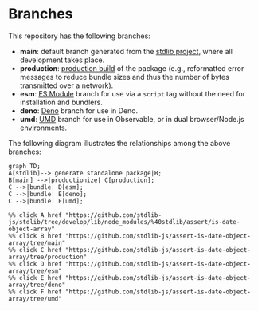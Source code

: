 <!--

@license Apache-2.0

Copyright (c) 2022 The Stdlib Authors.

Licensed under the Apache License, Version 2.0 (the "License");
you may not use this file except in compliance with the License.
You may obtain a copy of the License at

    http://www.apache.org/licenses/LICENSE-2.0

Unless required by applicable law or agreed to in writing, software
distributed under the License is distributed on an "AS IS" BASIS,
WITHOUT WARRANTIES OR CONDITIONS OF ANY KIND, either express or implied.
See the License for the specific language governing permissions and
limitations under the License.

-->

# Branches

This repository has the following branches:

-   **main**: default branch generated from the [stdlib project][stdlib-url], where all development takes place.
-   **production**: [production build][production-url] of the package (e.g., reformatted error messages to reduce bundle sizes and thus the number of bytes transmitted over a network).
-   **esm**: [ES Module][esm-url] branch for use via a `script` tag without the need for installation and bundlers.
-   **deno**: [Deno][deno-url] branch for use in Deno.
-   **umd**: [UMD][umd-url] branch for use in Observable, or in dual browser/Node.js environments.

The following diagram illustrates the relationships among the above branches:

```mermaid
graph TD;
A[stdlib]-->|generate standalone package|B;
B[main] -->|productionize| C[production];
C -->|bundle| D[esm];
C -->|bundle| E[deno];
C -->|bundle| F[umd];

%% click A href "https://github.com/stdlib-js/stdlib/tree/develop/lib/node_modules/%40stdlib/assert/is-date-object-array"
%% click B href "https://github.com/stdlib-js/assert-is-date-object-array/tree/main"
%% click C href "https://github.com/stdlib-js/assert-is-date-object-array/tree/production"
%% click D href "https://github.com/stdlib-js/assert-is-date-object-array/tree/esm"
%% click E href "https://github.com/stdlib-js/assert-is-date-object-array/tree/deno"
%% click F href "https://github.com/stdlib-js/assert-is-date-object-array/tree/umd"
```

[stdlib-url]: https://github.com/stdlib-js/stdlib/tree/develop/lib/node_modules/%40stdlib/assert/is-date-object-array
[production-url]: https://github.com/stdlib-js/assert-is-date-object-array/tree/production
[deno-url]: https://github.com/stdlib-js/assert-is-date-object-array/tree/deno
[umd-url]: https://github.com/stdlib-js/assert-is-date-object-array/tree/umd
[esm-url]: https://github.com/stdlib-js/assert-is-date-object-array/tree/esm